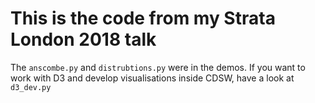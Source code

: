 # This is the code from my Strata London 2018 talk

The `anscombe.py` and `distrubtions.py` were in the demos. If you want to 
work with D3 and develop visualisations inside CDSW, have a look
at `d3_dev.py`